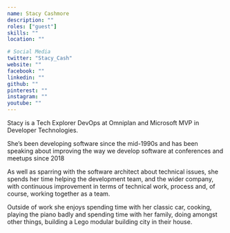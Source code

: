 ```yaml
---
name: Stacy Cashmore
description: ""
roles: ["guest"]
skills: ""
location: ""

# Social Media
twitter: "Stacy_Cash"
website: ""
facebook: ""
linkedin: ""
github: ""
pinterest: ""
instagram: ""
youtube: ""
---
```


Stacy is a Tech Explorer DevOps at Omniplan and Microsoft MVP in Developer Technologies.
 
She’s been developing software since the mid-1990s and has been speaking about improving the way we develop software at conferences and meetups since 2018
 
As well as sparring with the software architect about technical issues, she spends her time helping the development team, and the wider company, with continuous improvement in terms of technical work, process and, of course, working together as a team.
 
Outside of work she enjoys spending time with her classic car, cooking, playing the piano badly and spending time with her family, doing amongst other things, building a Lego modular building city in their house.

<!--more-->


